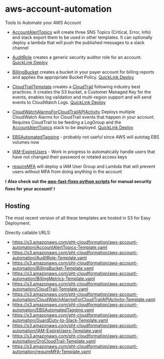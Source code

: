 # aws-account-automation
Tools to Automate your AWS Account


* [AccountAlertTopics](AccountAlertTopics.md) will create three SNS Topics (Critical, Error, Info) and stack export them to be used in other templates. It can optionally deploy a lambda that will push the published messages to a slack channel

* [AuditRole](cloudformation/AuditRole-Template.yaml) creates a generic security auditor role for an account. [QuickLink Deploy](https://console.aws.amazon.com/cloudformation/home?region=us-east-1#/stacks/quickcreate?templateUrl=https%3A%2F%2Fs3.amazonaws.com%2Fpht-cloudformation%2Faws-account-automation%2FAuditRole-Template.yaml&stackName=SecurityAuditRole&param_RoleName=Auditor)

* [BillingBucket](cloudformation/BillingBucket-Template.yaml) creates a bucket in your payer account for billing reports and applies the appropriate Bucket Policy. [QuickLink Deploy](https://console.aws.amazon.com/cloudformation/home?region=us-east-1#/stacks/quickcreate?templateUrl=https%3A%2F%2Fs3.amazonaws.com%2Fpht-cloudformation%2Faws-account-automation%2FBillingBucket-Template.yaml&stackName=BillingBucket&param_pCreateBucket=true)

* [CloudTrailTemplate](cloudformation/CloudTrail-Template.yaml) creates a [CloudTrail](https://aws.amazon.com/cloudtrail/) following industry best practices. It creates the S3 bucket, a Customer Managed Key for the events, enables log validation and multi-region support and will send events to CloudWatch Logs. [QuickLink Deploy](https://console.aws.amazon.com/cloudformation/home?region=us-east-1#/stacks/quickcreate?templateUrl=https%3A%2F%2Fs3.amazonaws.com%2Fpht-cloudformation%2Faws-account-automation%2FCloudTrail-Template.yaml&stackName=CloudTrail&param_pCloudTrailLogGroupName=CloudTrail%2FDefaultLogGroup&param_pCreateBucket=true&param_pCreateTopic=true)

* [CloudWatchAlarmsForCloudTrailAPIActivity](cloudformation/CloudWatchAlarmsForCloudTrailAPIActivity-Template.yaml) Deploys multiple CloudWatch Alarms for CloudTrail events that happen in your account. Requires CloudTrail to be feeding a LogGroup and the [AccountAlertTopics](AccountAlertTopics.md) stack to be deployed. [QuickLink Deploy](https://console.aws.amazon.com/cloudformation/home?region=us-east-1#/stacks/quickcreate?templateUrl=https%3A%2F%2Fs3.amazonaws.com%2Fpht-cloudformation%2Faws-account-automation%2FCloudWatchAlarmsForCloudTrailAPIActivity-Template.yaml&stackName=CloudTrailAlarms&param_pDashboardName=Security&param_pLogGroupName=CloudTrail%2FDefaultLogGroup&param_pParanoiaLevel=TopicAlertsParanoid)

* [EBSAutomatedTagging](cloudformation/EBSAutomatedTagging.yaml) - probably not useful since AWS will autotag EBS volumes now
* [IAM-ExpireUsers](cloudformation/IAM-ExpireUsers-Template.yaml) - Work in progress to automatically handle users that have not changed their password or rotated access keys
* [requireMFA](cloudformation/requireMFA-Template.yaml) will deploy a IAM User Group and Lambda that will prevent users without MFA from doing anything in the account


:exclamation: **Also check out the [aws-fast-fixes python scripts](https://github.com/WarnerMedia/aws-fast-fixes) for manual security fixes for your account!** :exclamation:


## Hosting
The most recent version of all these templates are hosted in S3 for Easy Deployment.

Directly callable URLS:
* https://s3.amazonaws.com/pht-cloudformation/aws-account-automation/AccountAlertTopics-Template.yaml
* https://s3.amazonaws.com/pht-cloudformation/aws-account-automation/AuditRole-Template.yaml
* https://s3.amazonaws.com/pht-cloudformation/aws-account-automation/BillingBucket-Template.yaml
* https://s3.amazonaws.com/pht-cloudformation/aws-account-automation/BillingMetrics-Template.yaml
* https://s3.amazonaws.com/pht-cloudformation/aws-account-automation/CloudTrail-Template.yaml
* https://s3.amazonaws.com/pht-cloudformation/aws-account-automation/CloudWatchAlarmsForCloudTrailAPIActivity-Template.yaml
* https://s3.amazonaws.com/pht-cloudformation/aws-account-automation/EBSAutomatedTagging.yaml
* https://s3.amazonaws.com/pht-cloudformation/aws-account-automation/GuardDuty-to-Slack-Template.yaml
* https://s3.amazonaws.com/pht-cloudformation/aws-account-automation/IAM-ExpireUsers-Template.yaml
* https://s3.amazonaws.com/pht-cloudformation/aws-account-automation/OrgCloudTrail-Template.yaml
* https://s3.amazonaws.com/pht-cloudformation/aws-account-automation/requireMFA-Template.yaml

